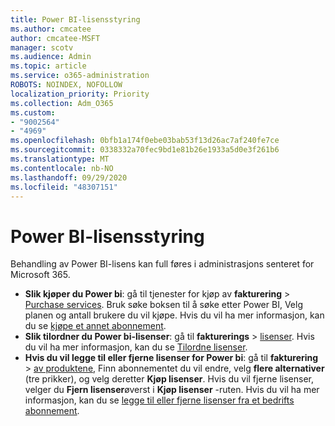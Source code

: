```yaml
---
title: Power BI-lisensstyring
ms.author: cmcatee
author: cmcatee-MSFT
manager: scotv
ms.audience: Admin
ms.topic: article
ms.service: o365-administration
ROBOTS: NOINDEX, NOFOLLOW
localization_priority: Priority
ms.collection: Adm_O365
ms.custom:
- "9002564"
- "4969"
ms.openlocfilehash: 0bfb1a174f0ebe03bab53f13d26ac7af240fe7ce
ms.sourcegitcommit: 0338332a70fec9bd1e81b26e1933a5d0e3f261b6
ms.translationtype: MT
ms.contentlocale: nb-NO
ms.lasthandoff: 09/29/2020
ms.locfileid: "48307151"
---
```

# <a name="power-bi-license-management"></a>Power BI-lisensstyring

Behandling av Power BI-lisens kan full føres i administrasjons senteret for Microsoft 365.

- **Slik kjøper du Power bi**: gå til tjenester for kjøp av **fakturering** \> [Purchase services](https://go.microsoft.com/fwlink/p/?linkid=868433). Bruk søke boksen til å søke etter Power BI, Velg planen og antall brukere du vil kjøpe. Hvis du vil ha mer informasjon, kan du se [kjøpe et annet abonnement](https://docs.microsoft.com/microsoft-365/commerce/try-or-buy-microsoft-365\#buy-a-different-subscription).
- **Slik tilordner du Power bi-lisenser**: gå til **fakturerings**  >  [lisenser](https://go.microsoft.com/fwlink/p/?linkid=842264). Hvis du vil ha mer informasjon, kan du se [Tilordne lisenser](https://docs.microsoft.com/microsoft-365/admin/manage/assign-licenses-to-users).
- **Hvis du vil legge til eller fjerne lisenser for Power bi**: gå til **fakturering**  >  [av produktene](https://go.microsoft.com/fwlink/p/?linkid=842054), Finn abonnementet du vil endre, velg **flere alternativer** (tre prikker), og velg deretter **Kjøp lisenser**. Hvis du vil fjerne lisenser, velger du **Fjern lisenser**øverst i **Kjøp lisenser** -ruten. Hvis du vil ha mer informasjon, kan du se [legge til eller fjerne lisenser fra et bedrifts abonnement](https://docs.microsoft.com/microsoft-365/commerce/licenses/buy-licenses#add-or-remove-licenses-for-your-business-subscription).
